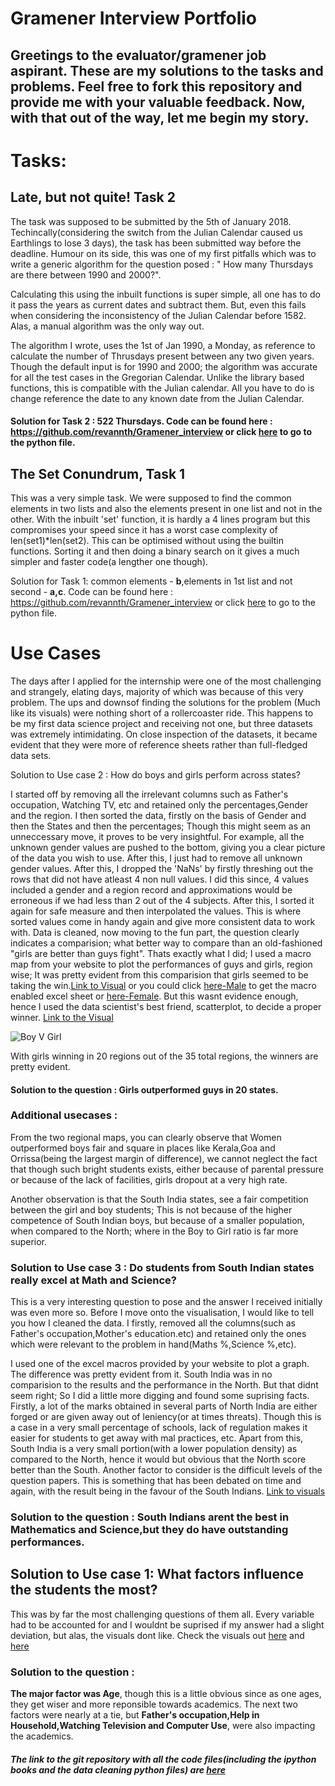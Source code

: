 
# Gramener Interview Portfolio


## Greetings to the evaluator/gramener job aspirant. These are my solutions to the tasks and problems. Feel free to fork this repository and provide me with your valuable feedback. Now, with that out of the way, let me begin my story.


# Tasks:


## Late, but not quite! Task 2



The task was supposed to be submitted by the 5th of January 2018. Techincally(considering the switch from the Julian Calendar caused us Earthlings to lose 3 days), the task has been submitted way before the deadline. Humour on its side, this was one of my first pitfalls which was to write a generic algorithm for the question posed : " How many Thursdays are there between 1990 and 2000?".

Calculating this using the inbuilt functions is super simple, all one has to do it pass the years as current dates and subtract them. But, even this fails when considering the inconsistency of the Julian Calendar before 1582. Alas, a manual algorithm was the only way out. 

The algorithm I wrote, uses the 1st of Jan 1990, a Monday, as reference to calculate the number of Thrusdays present between any two given years. Though the default input is for 1990 and 2000; the algorithm was accurate for all the test cases in the Gregorian Calendar. Unlike the library based functions, this is compatible with the Julian calendar. All you have to do is change reference the date to any known date from the Julian Calendar. 

#### Solution for Task 2 : 522 Thursdays. Code can be found here : https://github.com/revannth/Gramener_interview or click [here](https://github.com/revannth/Gramener_interview/blob/master/Task2.py) to go to the python file.

## The Set Conundrum, Task 1

This was a very simple task. We were supposed to find the common elements in two lists and also the elements present in one list and not in the other. With the inbuilt 'set' function, it is hardly a 4 lines program but this compromises your speed since it has a worst case complexity of len(set1)\*len(set2). This can be optimised without using the builtin functions. Sorting it and then doing a binary search on it gives a much simpler and faster code(a lengther one though).

Solution for Task 1: common elements - **b**,elements in 1st list and not second - **a,c**. Code can be found here : https://github.com/revannth/Gramener_interview or click [here](https://github.com/revannth/Gramener_interview/blob/master/Task1.py) to go to the python file.


# Use Cases

The days after I applied for the internship were one of the most challenging and strangely, elating days, majority of which was because of this very problem. The ups and downsof finding the solutions for the problem (Much like its visuals) were nothing short of a rollercoaster ride. This happens to be my first data science project and receiving not one, but three datasets was extremely intimidating. On close inspection of the datasets, it became evident that they were more of reference sheets rather than full-fledged data sets.




Solution to Use case 2 : How do boys and girls perform across states?

I started off by removing all the irrelevant columns such as Father's occupation, Watching TV, etc and retained only the percentages,Gender and the region. I then sorted the data, firstly on the basis of Gender and then the States and then the percentages; Though this might seem as an unneccessary move, it proves to be very insightful. For example, all the unknown gender values are pushed to the bottom, giving you a clear picture of the data you wish to use. After this, I just had to remove all unknown gender values. After this, I dropped the 'NaNs' by firstly threshing out the rows that did not have atleast 4 non null values. I did this since, 4 values included a gender and a region record and approximations would be erroneous if we had less than 2 out of the 4 subjects. After this, I sorted it again for safe measure and then interpolated the values. This is where sorted values come in handy again and give more consistent data to work with. Data is cleaned, now moving to the fun part, the question clearly indicates a comparision; what better way to compare than an old-fashioned "girls are better than guys fight". Thats exactly what I did; I used a macro map from your website to plot the performances of guys and girls, region wise; It was pretty evident from this comparision that girls seemed to be taking the win.[Link to Visual]() or you could click [here-Male](https://github.com/revannth/Gramener_interview/blob/master/Male_Data.xlsm) to get the macro enabled excel sheet or [here-Female](https://github.com/revannth/Gramener_interview/blob/master/Female_Data.xlsm). But this wasnt evidence enough, hence I used the data scientist's best friend, scatterplot, to decide a proper winner. [Link to the Visual](https://sleepy-plateau-86658.herokuapp.com/boyvgirl)

![Boy V Girl](https://sleepy-plateau-86658.herokuapp.com/boyvgirl)

With girls winning in 20 regions out of the 35 total regions, the winners are pretty evident.

#### Solution to the question : Girls outperformed guys in 20 states.

### Additional usecases : 
From the two regional maps, you can clearly observe that Women outperformed boys fair and square in places like Kerala,Goa and Orrissa(being the largest margin of difference), we cannot neglect the fact that though such bright students exists, either because of parental pressure or because of the lack of facilities, girls dropout at a very high rate.

Another observation is that the South India states, 
see a fair competition between the girl and boy students; This is not because of the higher competence of South Indian boys, but because of a smaller population, when compared to the North; where in the Boy to Girl ratio is far more superior.

### Solution to Use case 3 : Do students from South Indian states really excel at Math and Science?

This is a very interesting question to pose and the answer I received initially was even more so. Before I move onto the visualisation, I would like to tell you how I cleaned the data. I firstly, removed all the columns(such as Father's occupation,Mother's education.etc) and retained only the ones which were relevant to the problem in hand(Maths %,Science %,etc).

I used one of the excel macros provided by your website to plot a graph. The difference was pretty evident from it. South India was in no comparision to the results and the performance in the North. But that didnt seem right; So I did a little more digging and found some suprising facts. Firstly, a lot of the marks obtained in several parts of North India are either forged or are given away out of leniency(or at times threats). Though this is a case in a very small percentage of schools, lack of regulation makes it easier for students to get away with mal practices, etc. Apart from this, South India is a very small portion(with a lower population density) as compared to the North, hence it would but obvious that the North score better than the South. Another factor to consider is the difficult levels of the question papers. This is something that has been debated on time and again, with the result being in the favour of the South Indians. [Link to visuals](https://sleepy-plateau-86658.herokuapp.com/)

### Solution to the question : South Indians arent the best in Mathematics and Science,but they do have outstanding performances.



## Solution to Use case 1: What factors influence the students the most?

This was by far the most challenging questions of them all. Every variable had to be accounted for and I wouldnt be suprised if my answer had a slight deviation, but alas, the visuals dont like. Check the visuals out [here](https://sleepy-plateau-86658.herokuapp.com/Factor) and [here](https://sleepy-plateau-86658.herokuapp.com/intensefactors)

### Solution to the question :
 **The major factor was Age**, though this is a little obvious since as one ages, they get wiser and more reponsible towards academics. The next two factors were nearly at a tie, but **Father's occupation,Help in Household,Watching Television and Computer Use**, were also impacting the academics.




##### The link to the git repository with all the code files(including the ipython books and the data cleaning python files) are [here](https://github.com/revannth/Gramener_interview)

